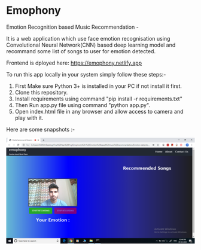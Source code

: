 # Emophony
Emotion Recognition based Music Recommendation - 

It is a web application which use face emotion recognisation using Convolutional Neural Network(CNN) based deep learning model
and recommand some list of songs to user for emotion detected.

Frontend is dployed here: https://emophony.netlify.app

To run this app locally in your system simply follow these steps:-

1. First Make sure Python 3+ is installed in your PC if not install it first.
2. Clone this repository.
3. Install requirements using command "pip install -r requirements.txt"
4. Then Run app.py file using command "python app.py".
5. Open index.html file in any browser and allow access to camera and play with it.

Here are some snapshots :-

![alt Snapshot1](https://github.com/harshdigwani/Emophony/blob/master/Screenshots/1.png?raw=true)
